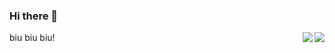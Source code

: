 ### Hi there 👋

<a href="https://github.com/sudong0701/sudong0701">
  <img align="right" src="https://github-readme-stats.vercel.app/api/top-langs/?username=sudong0701&layout=compact">
</a>
<a href="https://github.com/sudong0701/sudong0701">
  <img align="right" src="https://github-readme-stats.vercel.app/api?username=sudong0701&show_icons=true&text_color=24292e&bg_color=ffffff&hide_title=true">
</a>


biu biu biu!
